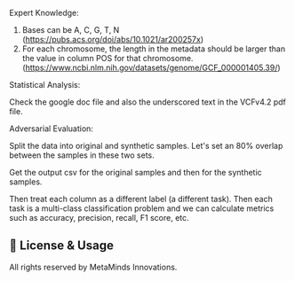 Expert Knowledge:

1) Bases can be A, C, G, T, N (https://pubs.acs.org/doi/abs/10.1021/ar200257x)
2) For each chromosome, the length in the metadata should be larger than the value in column POS for that chromosome. (https://www.ncbi.nlm.nih.gov/datasets/genome/GCF_000001405.39/)

Statistical Analysis:

Check the google doc file and also the underscored text in the VCFv4.2 pdf file.

Adversarial Evaluation:

Split the data into original and synthetic samples.
Let's set an 80% overlap between the samples in these two sets.

Get the output csv for the original samples and then for the synthetic samples.

Then treat each column as a different label (a different task). Then each task is a multi-class classification problem and we can calculate metrics such as accuracy, precision, recall, F1 score, etc.

## 📜 License & Usage

All rights reserved by MetaMinds Innovations.
